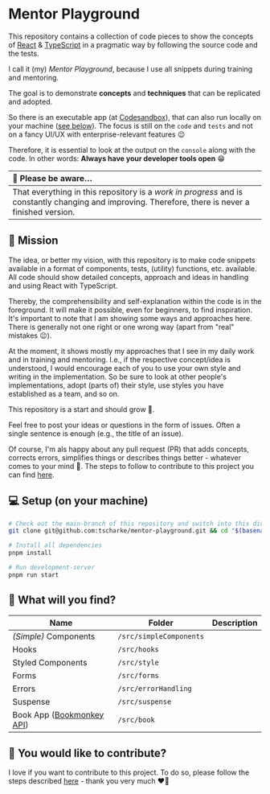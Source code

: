 # Mentor Playground

This repository contains a collection of code pieces to show the concepts of
[React](https://react.dev) & [TypeScript](https://www.typescriptlang.org) in a
pragmatic way by following the source code and the tests.

I call it (my) _Mentor Playground_, because I use all snippets during training and mentoring.

The goal is to demonstrate **concepts** and **techniques** that can be replicated and adopted.

So there is an executable app (at [Codesandbox](https://githubbox.com/tscharke/mentor-playground)),
that can also run locally on your machine ([see below](#-setup-on-your-machine)). The focus is still on the `code` and `tests`
and not on a fancy UI/UX with enterprise-relevant features 😉

Therefore, it is essential to look at the output on the `console` along with the code.
In other words: **Always have your developer tools open** 😁

| 🚧 Please be aware…                                                                                                                                 |
|:----------------------------------------------------------------------------------------------------------------------------------------------------|
| That everything in this repository is a _work in progress_ and is constantly changing and improving. Therefore, there is never a finished version. |

## 🚀 Mission

The idea, or better my vision, with this repository is to make code snippets available in a format of components, tests,
(utility) functions, etc. available. All code should show detailed concepts, approach and ideas in handling and using React
with TypeScript.

Thereby, the comprehensibility and self-explanation within the code is in the foreground. It will make it possible, even for
beginners, to find inspiration. It's important to note that I am showing some ways and approaches here. There is generally not
one right  or one wrong way (apart from "real" mistakes 😉).

At the moment, it shows mostly my approaches that I see in my daily work and in training and mentoring. I.e., if the respective
concept/idea is understood, I would encourage each of you to use your own style and writing in the implementation. So be sure to
look at other people's implementations, adopt (parts of) their style, use styles you have established as a team, and so on.

This repository is a start and should grow 💪.

Feel free to post your ideas or questions in the form of issues. Often a single sentence is enough (e.g., the title of an issue).

Of course, I'm als happy about any pull request (PR) that adds concepts, corrects errors, simplifies things or describes things
better - whatever comes to your mind 🥳. The steps to follow to contribute to this project you can find [here](CONTRIBUTING.md).

## 💻 Setup (on your machine)

```bash
# Check out the main-branch of this repository and switch into this directory
git clone git@github.com:tscharke/mentor-playground.git && cd "$(basename "$_" .git)"

# Install all dependencies
pnpm install 

# Run development-server
pnpm run start
```

## 👀 What will you find?

| Name                                                                        | Folder                  | Description |
|-----------------------------------------------------------------------------|-------------------------|-------------|
| _(Simple)_&nbsp;Components                                                  | `/src/simpleComponents` |             |
| Hooks                                                                       | `/src/hooks`            |             |
| Styled Components                                                           | `/src/style`         |             |
| Forms                                                                       | `/src/forms`            |             |
| Errors                                                                      | `/src/errorHandling`    |             |
| Suspense                                                                    | `/src/suspense`         |             |
| Book App ([Bookmonkey API](https://github.com/workshops-de/bookmonkey-api)) | `/src/book`             |             |

## 🤝 You would like to contribute?

I love if you want to contribute to this project.
To do so, please follow the steps described [here](CONTRIBUTING.md) - thank you very much ❤️🙏
